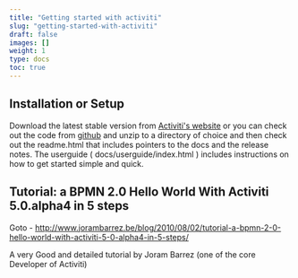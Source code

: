 ```yaml
---
title: "Getting started with activiti"
slug: "getting-started-with-activiti"
draft: false
images: []
weight: 1
type: docs
toc: true
---
```


## Installation or Setup
Download the latest stable version from [Activiti's website][1] or you can check out the code from [github][2] and unzip to a directory of choice and then check out the readme.html that includes pointers to the docs and the release notes. The userguide ( docs/userguide/index.html ) includes instructions on how to get started simple and quick.


  [1]: http://activiti.org/download.html
  [2]: https://github.com/Activiti/Activiti/releases

## Tutorial: a BPMN 2.0 Hello World With Activiti 5.0.alpha4 in 5 steps
Goto - http://www.jorambarrez.be/blog/2010/08/02/tutorial-a-bpmn-2-0-hello-world-with-activiti-5-0-alpha4-in-5-steps/

A very Good and detailed tutorial by Joram Barrez (one of the core Developer of Activiti)

